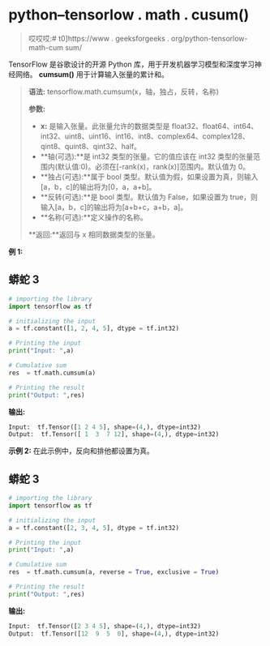 # python–tensorlow . math . cusum()

> 哎哎哎:# t0]https://www . geeksforgeeks . org/python-tensorlow-math-cum sum/

TensorFlow 是谷歌设计的开源 Python 库，用于开发机器学习模型和深度学习神经网络。 **cumsum()** 用于计算输入张量的累计和。

> **语法:** tensorflow.math.cumsum(x，轴，独占，反转，名称)
> 
> **参数:**
> 
> *   **x:** 是输入张量。此张量允许的数据类型是 float32、float64、int64、int32、uint8、uint16、int16、int8、complex64、complex128、qint8、quint8、qint32、half。
> *   **轴(可选):**是 int32 类型的张量。它的值应该在 int32 类型的张量范围内(默认值:0)。必须在[-rank(x)，rank(x)]范围内。默认值为 0。
> *   **独占(可选):**属于 bool 类型。默认值为假，如果设置为真，则输入[a，b，c]的输出将为[0，a，a+b]。
> *   **反转(可选):**是 bool 类型。默认值为 False，如果设置为 true，则输入[a，b，c]的输出将为[a+b+c，a+b，a]。
> *   **名称(可选):**定义操作的名称。
> 
> **返回:**返回与 x 相同数据类型的张量。

**例 1:**

## 蟒蛇 3

```py
# importing the library
import tensorflow as tf

# initializing the input
a = tf.constant([1, 2, 4, 5], dtype = tf.int32) 

# Printing the input
print("Input: ",a)

# Cumulative sum
res  = tf.math.cumsum(a)

# Printing the result
print("Output: ",res)
```

**输出:**

```py
Input:  tf.Tensor([1 2 4 5], shape=(4,), dtype=int32)
Output:  tf.Tensor([ 1  3  7 12], shape=(4,), dtype=int32)
```

**示例 2:** 在此示例中，反向和排他都设置为真。

## 蟒蛇 3

```py
# importing the library
import tensorflow as tf

# initializing the input
a = tf.constant([2, 3, 4, 5], dtype = tf.int32) 

# Printing the input
print("Input: ",a)

# Cumulative sum
res  = tf.math.cumsum(a, reverse = True, exclusive = True)

# Printing the result
print("Output: ",res)
```

**输出:**

```py
Input:  tf.Tensor([2 3 4 5], shape=(4,), dtype=int32)
Output:  tf.Tensor([12  9  5  0], shape=(4,), dtype=int32)
```